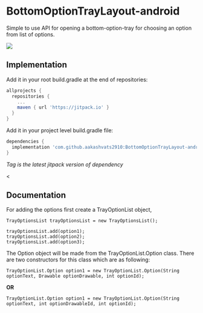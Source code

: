 # BottomOptionTrayLayout-android

Simple to use API for opening a bottom-option-tray for choosing an option from list of options.

[![](https://jitpack.io/v/aakashvats2910/BottomOptionTrayLayout-android.svg)](https://jitpack.io/#aakashvats2910/BottomOptionTrayLayout-android)

<h2> Implementation</h2>
Add it in your root build.gradle at the end of repositories:

```gradle
allprojects {
  repositories {
    ...
    maven { url 'https://jitpack.io' }
  }
}
```

Add it in your project level build.gradle file:

```gradle
dependencies {
  implementation 'com.github.aakashvats2910:BottomOptionTrayLayout-android:Tag'
}
```
<i>Tag is the latest jitpack version of dependency</i>

<

<h2> Documentation </h2>

For adding the options first create a TrayOptionList object,
```
TrayOptionsList trayOptionsList = new TrayOptionsList();

trayOptionsList.add(option1);
trayOptionsList.add(option2);
trayOptionsList.add(option3);
```

The Option object will be made from the TrayOptionList.Option class.
There are two constructors for this class which are as following:
```
TrayOptionList.Option option1 = new TrayOptionList.Option(String optionText, Drawable optionDrawable, int optionId);
```
<b>OR</b>
```
TrayOptionList.Option option1 = new TrayOptionList.Option(String optionText, int optionDrawableId, int optionId);
```
<br/>
